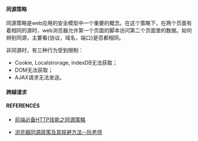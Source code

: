 #### 同源策略

同源策略是web应用的安全模型中一个重要的概念。在这个策略下，在两个页面有着相同的源时，web浏览器允许第一个页面的脚本访问第二个页面里的数据。如何辨别同源，主要看{协议，域名，端口}是否都相同。

非同源时，有三种行为受到限制：

+ Cookie, Localstrorage, IndexDB无法获取；
+ DOM无法获取；
+ AJAX请求无法发送。



#### 跨越请求











#### REFERENCES

+ [前端必备HTTP技能之同源策略](https://www.jianshu.com/p/beb059c43a8b)


+ [浏览器同源政策及其规避方法--阮老师](http://www.ruanyifeng.com/blog/2016/04/same-origin-policy.html)